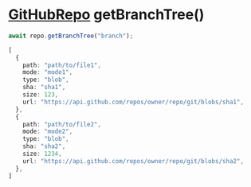 # [GitHubRepo](./GitHubRepo.md) getBranchTree()

``` typescript
await repo.getBranchTree("branch");
```

``` typescript
[
  {
    path: "path/to/file1",
    mode: "mode1",
    type: "blob",
    sha: "sha1",
    size: 123,
    url: "https://api.github.com/repos/owner/repo/git/blobs/sha1",
  },
  {
    path: "path/to/file2",
    mode: "mode2",
    type: "blob",
    sha: "sha2",
    size: 1234,
    url: "https://api.github.com/repos/owner/repo/git/blobs/sha2",
  },
]
```
